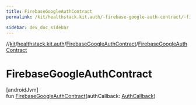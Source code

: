 ```yaml
---
title: FirebaseGoogleAuthContract
permalink: /kit/healthstack.kit.auth/-firebase-google-auth-contract/-firebase-google-auth-contract.html

sidebar: dev_doc_sidebar
---
```

//[kit](../../../index.html)/[healthstack.kit.auth](../index.html)/[FirebaseGoogleAuthContract](index.html)/[FirebaseGoogleAuthContract](-firebase-google-auth-contract.html)



# FirebaseGoogleAuthContract



[androidJvm]\
fun [FirebaseGoogleAuthContract](-firebase-google-auth-contract.html)(authCallback: [AuthCallback](../-auth-callback/index.html))




